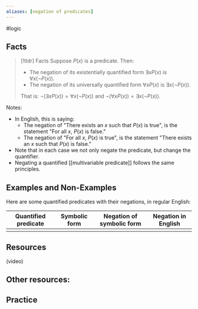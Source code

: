 ```yaml
---
aliases: [negation of predicates]
--- 
```


#logic 

## Facts 

> [!tldr] Facts
> Suppose $P(x)$ is a predicate. Then: 
> - The negation of its existentially quantified form $\exists x P(x)$ is $\forall x (\neg P(x))$. 
> - The negation of its universally quantified form $\forall x P(x)$ is $\exists x (\neg P(x))$. 
> 
> That is: $\neg (\exists x P(x)) = \forall x (\neg P(x))$ and $\neg (\forall x P(x)) = \exists x (\neg P(x))$. 

Notes: 
- In English, this is saying: 
	- The negation of "There exists an $x$ such that $P(x)$ is true", is the statement "For all $x$, $P(x)$ is false."
	- The negation of "For all $x$, $P(x)$ is true", is the statement "There exists an $x$ such that $P(x)$ is false."
- Note that in each case we not only negate the predicate, but change the quantifier. 
- Negating a quantified [[multivariable predicate]] follows the same principles. 

## Examples and Non-Examples

Here are some quantified predicates with their negations, in regular English: 

| Quantified predicate | Symbolic form | Negation of symbolic form | Negation in English |
| -------------------- | ------------- | ------------------------- | ------------------- |
|                      |               |                           |                     |

## Resources 

(video)

Other resources: 
- 

## Practice 
